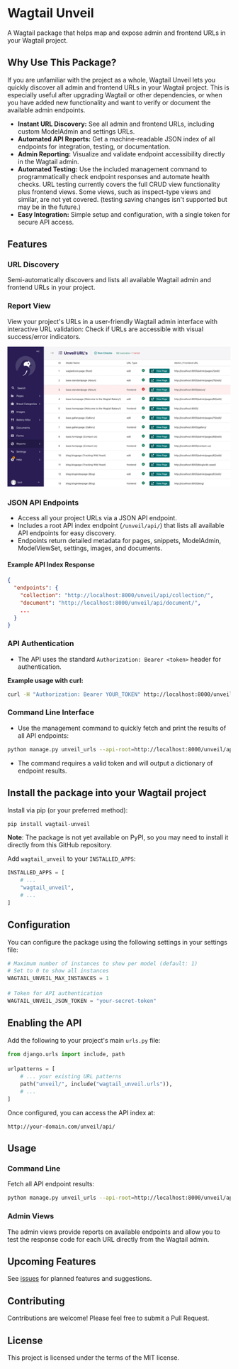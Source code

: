 # Wagtail Unveil

A Wagtail package that helps map and expose admin and frontend URLs in your Wagtail project.

## Why Use This Package?

If you are unfamiliar with the project as a whole, Wagtail Unveil lets you quickly discover all admin and frontend URLs in your Wagtail project. This is especially useful after upgrading Wagtail or other dependencies, or when you have added new functionality and want to verify or document the available admin endpoints.

- **Instant URL Discovery:** See all admin and frontend URLs, including custom ModelAdmin and settings URLs.
- **Automated API Reports:** Get a machine-readable JSON index of all endpoints for integration, testing, or documentation.
- **Admin Reporting:** Visualize and validate endpoint accessibility directly in the Wagtail admin.
- **Automated Testing:** Use the included management command to programmatically check endpoint responses and automate health checks. URL testing currently covers the full CRUD view functionality plus frontend views. Some views, such as inspect-type views and similar, are not yet covered. (testing saving changes isn't supported but may be in the future.)
- **Easy Integration:** Simple setup and configuration, with a single token for secure API access.

## Features

### URL Discovery

Semi-automatically discovers and lists all available Wagtail admin and frontend URLs in your project.

### Report View

View your project's URLs in a user-friendly Wagtail admin interface with interactive URL validation: Check if URLs are accessible with visual success/error indicators.

![Report View Screenshot](./docs/assets/report-interface.png)

### JSON API Endpoints

- Access all your project URLs via a JSON API endpoint.
- Includes a root API index endpoint (`/unveil/api/`) that lists all available API endpoints for easy discovery.
- Endpoints return detailed metadata for pages, snippets, ModelAdmin, ModelViewSet, settings, images, and documents.

#### Example API Index Response

```json
{
  "endpoints": {
    "collection": "http://localhost:8000/unveil/api/collection/",
    "document": "http://localhost:8000/unveil/api/document/",
    ...
  }
}
```

### API Authentication

- The API uses the standard `Authorization: Bearer <token>` header for authentication.

**Example usage with curl:**

```sh
curl -H "Authorization: Bearer YOUR_TOKEN" http://localhost:8000/unveil/api/collection/
```

### Command Line Interface

- Use the management command to quickly fetch and print the results of all API endpoints:

```sh
python manage.py unveil_urls --api-root=http://localhost:8000/unveil/api/ --token=YOUR_TOKEN
```

- The command requires a valid token and will output a dictionary of endpoint results.

## Install the package into your Wagtail project

Install via pip (or your preferred method):

```bash
pip install wagtail-unveil
```

**Note**: The package is not yet available on PyPI, so you may need to install it directly from this GitHub repository.

Add `wagtail_unveil` to your `INSTALLED_APPS`:

```python
INSTALLED_APPS = [
    # ...
    "wagtail_unveil",
    # ...
]
```

## Configuration

You can configure the package using the following settings in your settings file:

```python
# Maximum number of instances to show per model (default: 1)
# Set to 0 to show all instances
WAGTAIL_UNVEIL_MAX_INSTANCES = 1

# Token for API authentication
WAGTAIL_UNVEIL_JSON_TOKEN = "your-secret-token"
```

## Enabling the API

Add the following to your project's main `urls.py` file:

```python
from django.urls import include, path

urlpatterns = [
    # ... your existing URL patterns
    path("unveil/", include("wagtail_unveil.urls")),
    # ...
]
```

Once configured, you can access the API index at:

```
http://your-domain.com/unveil/api/
```

## Usage

### Command Line

Fetch all API endpoint results:

```bash
python manage.py unveil_urls --api-root=http://localhost:8000/unveil/api/ --token=YOUR_TOKEN
```

### Admin Views

The admin views provide reports on available endpoints and allow you to test the response code for each URL directly from the Wagtail admin.

## Upcoming Features

See [issues](https://github.com/wagtail-packages/wagtail-unveil/issues) for planned features and suggestions.

## Contributing

Contributions are welcome! Please feel free to submit a Pull Request.

## License

This project is licensed under the terms of the MIT license.
